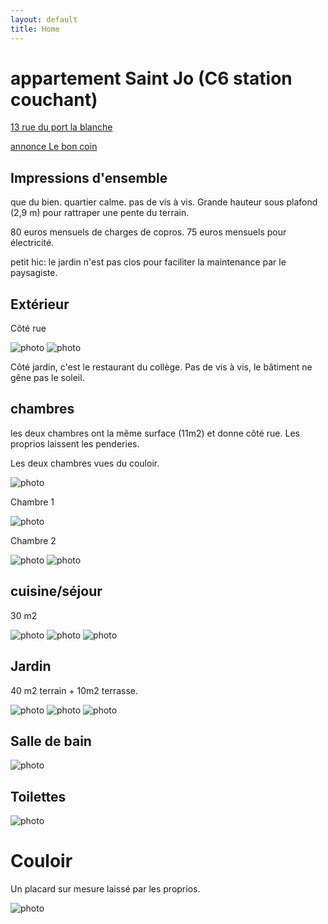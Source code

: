 ```yaml
---
layout: default
title: Home
---
```


# appartement Saint Jo (C6 station couchant)

[13 rue du port la blanche](https://www.google.fr/maps/place/13+Rue+de+Port+la+Blanche,+44300+Nantes/@47.2713212,-1.5171735,751m/data=!3m2!1e3!4b1!4m5!3m4!1s0x4805efce451062e7:0xcf1772d1ce61010d!8m2!3d47.2713212!4d-1.5149848)

[annonce Le bon coin](https://www.leboncoin.fr/ventes_immobilieres/1855688488.htm)

## Impressions d'ensemble
que du bien. quartier calme.
pas de vis à vis.
Grande hauteur sous plafond (2,9 m) pour rattraper une pente du terrain.

80 euros mensuels de charges de copros.
75 euros mensuels pour électricité.

petit hic: le jardin n'est pas clos pour faciliter la maintenance par le paysagiste.

## Extérieur

Côté rue

![photo](asset/stjocouchant/DSC_0769.JPG)
![photo](asset/stjocouchant/DSC_0770.JPG)

Côté jardin, c'est le restaurant du collège. Pas de vis à vis, le bâtiment ne gêne pas le soleil.


## chambres
les deux chambres ont la même surface (11m2) et donne côté rue. Les proprios laissent les penderies.

Les deux chambres vues du couloir.

![photo](asset/stjocouchant/DSC_0781.JPG)

Chambre 1

![photo](asset/stjocouchant/DSC_0779.JPG)


Chambre 2

![photo](asset/stjocouchant/DSC_0778.JPG)
![photo](asset/stjocouchant/DSC_0777.JPG)

## cuisine/séjour

30 m2

![photo](asset/stjocouchant/DSC_0775.JPG)
![photo](asset/stjocouchant/DSC_0776.JPG)
![photo](asset/stjocouchant/DSC_0774.JPG)

## Jardin
40 m2 terrain + 10m2 terrasse.

![photo](asset/stjocouchant/DSC_0772.JPG)
![photo](asset/stjocouchant/DSC_0771.JPG)
![photo](asset/stjocouchant/DSC_0773.JPG)

## Salle de bain
![photo](asset/stjocouchant/DSC_0782.JPG)

## Toilettes
![photo](asset/stjocouchant/DSC_0783.JPG)

# Couloir

Un placard sur mesure laissé par les proprios.

![photo](asset/stjocouchant/DSC_0780.JPG)


